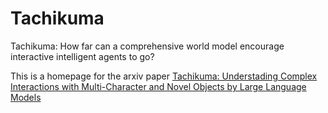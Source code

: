 # Tachikuma
Tachikuma: How far can a comprehensive world model encourage interactive intelligent agents to go?

This is a homepage for the arxiv paper [Tachikuma: Understading Complex Interactions with Multi-Character and Novel Objects by Large Language Models](https://arxiv.org/abs/2307.12573)

